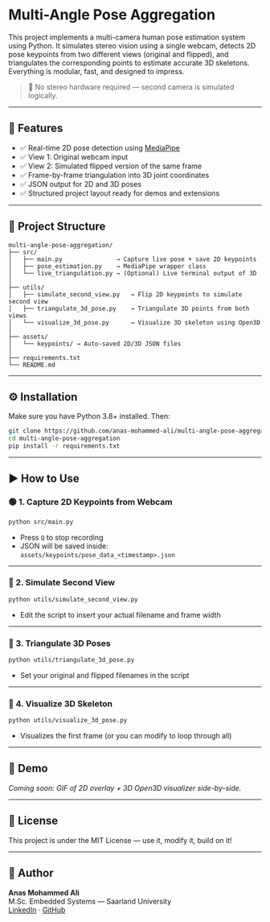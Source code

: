 # Multi-Angle Pose Aggregation

This project implements a multi-camera human pose estimation system using Python. It simulates stereo vision using a single webcam, detects 2D pose keypoints from two different views (original and flipped), and triangulates the corresponding points to estimate accurate 3D skeletons. Everything is modular, fast, and designed to impress.

> 🔧 No stereo hardware required — second camera is simulated logically.

---

## 🚀 Features

- ✅ Real-time 2D pose detection using [MediaPipe](https://mediapipe.dev/)
- ✅ View 1: Original webcam input
- ✅ View 2: Simulated flipped version of the same frame
- ✅ Frame-by-frame triangulation into 3D joint coordinates
- ✅ JSON output for 2D and 3D poses
- ✅ Structured project layout ready for demos and extensions

---

## 📁 Project Structure

```text
multi-angle-pose-aggregation/
├── src/
│   ├── main.py               → Capture live pose + save 2D keypoints
│   ├── pose_estimation.py    → MediaPipe wrapper class
│   └── live_triangulation.py → (Optional) Live terminal output of 3D
│
├── utils/
│   ├── simulate_second_view.py   → Flip 2D keypoints to simulate second view
│   ├── triangulate_3d_pose.py    → Triangulate 3D points from both views
│   └── visualize_3d_pose.py      → Visualize 3D skeleton using Open3D
│
├── assets/
│   └── keypoints/ → Auto-saved 2D/3D JSON files
│
├── requirements.txt
└── README.md
```

---

## ⚙️ Installation

Make sure you have Python 3.8+ installed. Then:

```bash
git clone https://github.com/anas-mohammed-ali/multi-angle-pose-aggregation.git
cd multi-angle-pose-aggregation
pip install -r requirements.txt
```

---

## ▶️ How to Use

### 🟢 1. Capture 2D Keypoints from Webcam

```bash
python src/main.py
```

- Press `Q` to stop recording  
- JSON will be saved inside:  
  `assets/keypoints/pose_data_<timestamp>.json`

---

### 🔁 2. Simulate Second View

```bash
python utils/simulate_second_view.py
```

- Edit the script to insert your actual filename and frame width

---

### 📐 3. Triangulate 3D Poses

```bash
python utils/triangulate_3d_pose.py
```

- Set your original and flipped filenames in the script

---

### 🧱 4. Visualize 3D Skeleton

```bash
python utils/visualize_3d_pose.py
```

- Visualizes the first frame (or you can modify to loop through all)

---

## 📸 Demo

*Coming soon: GIF of 2D overlay + 3D Open3D visualizer side-by-side.*

---

## 📄 License

This project is under the MIT License — use it, modify it, build on it!

---

## 💼 Author

**Anas Mohammed Ali**  
M.Sc. Embedded Systems — Saarland University  
[LinkedIn](https://www.linkedin.com/in/anas-mohammed-ali) · [GitHub](https://github.com/anas-mohammed-ali)
